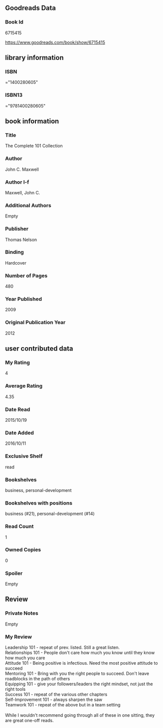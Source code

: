 <!-- This template shows how to bulk convert all columns of data into one markdown file -->
<!-- caveat: substitution key matches column headers from default export. You will get a KeyError if there's a mismatch -->

## Goodreads Data

### Book Id 

6715415

https://www.goodreads.com/book/show/6715415

## library information

### ISBN 
="1400280605"

### ISBN13 
="9781400280605"

## book information

### Title
The Complete 101 Collection

### Author 
John C. Maxwell

### Author l-f 
Maxwell, John C.

### Additional Authors
Empty

### Publisher 
Thomas Nelson

### Binding
Hardcover

### Number of Pages
480

### Year Published
2009

### Original Publication Year 
2012

## user contributed data

### My Rating
4

### Average Rating
4.35

### Date Read
2015/10/19

### Date Added
2016/10/11

### Exclusive Shelf
read

### Bookshelves
business, personal-development

### Bookshelves with positions
business (#21), personal-development (#14)

### Read Count
1

### Owned Copies
0

### Spoiler 
Empty

## Review

### Private Notes
Empty

### My Review
Leadership 101 - repeat of prev. listed. Still a great listen.<br/>Relationships 101 - People don't care how much you know until they know how much you care<br/>Attitude 101 - Being positive is infectious. Need the most positive attitude to succeed<br/>Mentoring 101 - Bring with you the right people to succeed. Don't leave roadblocks in the path of others<br/>Equipping 101 - give your followers/leaders the right mindset, not just the right tools<br/>Success 101 - repeat of the various other chapters<br/>Self-Improvement 101 - always sharpen the saw<br/>Teamwork 101 - repeat of the above but in a team setting<br/><br/>While I wouldn't recommend going through all of these in one sitting, they are great one-off reads.